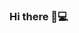 ### Hi there 👋💻
<!--
**FranciscoOssian/FranciscoOssian** is a ✨ _special_ ✨ repository because its `README.md` (this file) appears on your GitHub profile.

Here are some ideas to get you started:


-->
